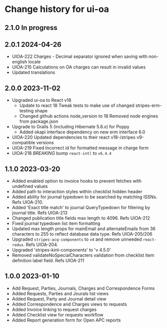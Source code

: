 # Change history for ui-oa

## 2.1.0 In progress

## 2.0.1 2024-04-26
* UIOA-222 Charges - Decimal separator ignored when saving with non-english locale
* UIOA-215 Calculations on OA charges can result in invalid values
* Updated translations

## 2.0.0 2023-11-02
* Upgraded ui-oa to React v18
  * Update to react 18 Tweak tests to make use of changed stripes-erm-testing shape
  * Changed github actions node_version to 18 Removed node engines from package.json
* Upgrade to Grails 5 (including Hibernate 5.6.x) for Poppy
  * Added okapi interface dependency on new erm interface 6.0
* UIOA-220 Updated dependencies to their react v18-/stripes v9-compatible versions
* UIOA-219 Fixed Incorrect id for formatted message in charge form
* UIOA-218 *BREAKING* bump `react-intl` to `v6.4.4`

## 1.1.0 2023-03-20
* Added enabled option to invoice hooks to prevent fetches with undefined values
* Added path to interaction styles within checklist hidden header
* Added ability for journal typedown to be searched by matching ISSNs. Refs UIOA-210.
* Added 'Exact title match' to journal QueryTypedown for filtering by journal title. Refs UIOA-213
* Changed publication title fields max length to 4096. Refs UIOA-212
* Fixed journal typedown list item formatting
* Updated max length props for mainEmail and alternateEmails from 36 characters to 255 to reflect database data type. Refs UIOA-205/206
* Upgraded `stripes-acq-components` to `v4` and remove unneeded `react-redux`. Refs UIOA-204.
* Upgraded 'stripes-kint-components' to 'v 4.5.0'
* Removed validateNoSpecialCharacters validation from checklist item definition label field. Refs UIOA-211

## 1.0.0 2023-01-10
* Add Request, Parties, Journals, Charges and Correspondence Forms
* Added Requests, Parties and Jourals list views
* Added Request, Party and Journal detail view
* Added Correspondence and Charges views to requests
* Added Invoice linking to request charges
* Added Checklist view for requests workflow
* Added Report generation form for Open APC reports
